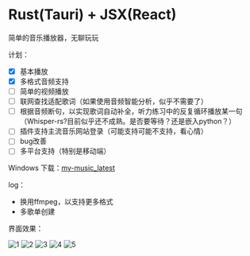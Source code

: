 # Rust(Tauri) + JSX(React)

简单的音乐播放器，无聊玩玩

计划：
- [x] 基本播放
- [x] 多格式音频支持
- [ ] 简单的视频播放
- [ ] 联网查找适配歌词（如果使用音频智能分析，似乎不需要了）
- [ ] 根据音频断句，以实现歌词自动补全，听力练习中的反复循环播放某一句（Whisper-rs?目前似乎还不成熟。是否要等待？还是嵌入python？）
- [ ] 插件支持主流音乐网站登录（可能支持可能不支持，看心情）
- [ ] bug改善
- [ ] 多平台支持（特别是移动端）

Windows 下载：[my-music_latest](https://github.com/hellolio/my_music/releases)

log：
- 换用ffmpeg，以支持更多格式
- 多歌单创建


界面效果：

![1](markdown/mobile1.png)
![2](markdown/mobile2.png)
![3](markdown/mobile3.png)
![4](markdown/pc1.png)
![5](markdown/pc2.png)